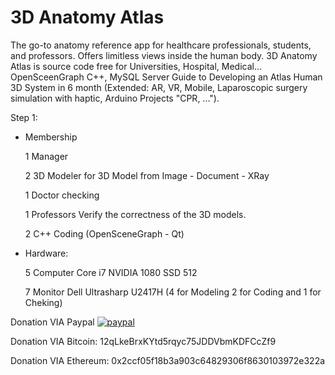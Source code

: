 # 3D Anatomy Atlas
The go-to anatomy reference app for healthcare professionals, students, and professors. Offers limitless views inside the human body.
3D Anatomy Atlas is source code free for Universities, Hospital, Medical...
OpenSceenGraph C++, MySQL Server
Guide to Developing an Atlas Human 3D System in 6 month (Extended: AR, VR, Mobile, Laparoscopic surgery simulation with haptic, Arduino Projects "CPR, ...").

Step 1: 
- Membership

  1 Manager
  
  2 3D Modeler for 3D Model from Image - Document - XRay

  1 Doctor checking

  1 Professors Verify the correctness of the 3D models.

  2 C++ Coding (OpenSceneGraph - Qt)
  
- Hardware:

  5 Computer Core i7 NVIDIA 1080 SSD 512

  7 Monitor Dell Ultrasharp U2417H (4 for Modeling 2 for Coding and 1 for Cheking)


Donation VIA Paypal [![paypal](https://www.paypalobjects.com/en_US/i/btn/btn_donate_SM.gif)](https://www.paypal.com/cgi-bin/webscr?cmd=_s-xclick&hosted_button_id=ZQUL4M8A3W4V6)

Donation VIA Bitcoin: 12qLkeBrxKYtd5rqyc75JDDVbmKDFCcZf9

Donation VIA Ethereum: 0x2ccf05f18b3a903c64829306f8630103972e322a
